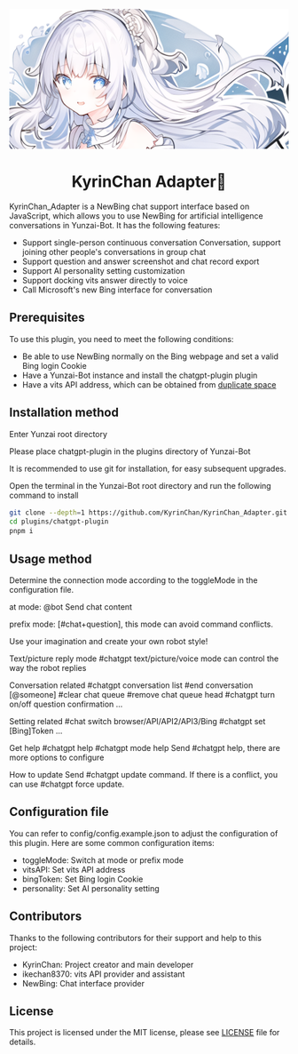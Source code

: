 ![KyrinChan_Badge](https://raw.githubusercontent.com/KyrinChan/KyrinChan_Adapter/v2/.github/images/kyrinchan.png)
<div align=center> <h1>KyrinChan Adapter🌸</h1> </div>

KyrinChan_Adapter is a NewBing chat support interface based on JavaScript, which allows you to use NewBing for artificial intelligence conversations in Yunzai-Bot. It has the following features:

- Support single-person continuous conversation Conversation, support joining other people's conversations in group chat
- Support question and answer screenshot and chat record export
- Support AI personality setting customization
- Support docking vits answer directly to voice
- Call Microsoft's new Bing interface for conversation

## Prerequisites

To use this plugin, you need to meet the following conditions:

- Be able to use NewBing normally on the Bing webpage and set a valid Bing login Cookie
- Have a Yunzai-Bot instance and install the chatgpt-plugin plugin
- Have a vits API address, which can be obtained from [duplicate space](https://huggingface.co/spaces/ikechan8370/vits-uma-genshin-honkai)

## Installation method

Enter Yunzai root directory

Please place chatgpt-plugin in the plugins directory of Yunzai-Bot

It is recommended to use git for installation, for easy subsequent upgrades.

Open the terminal in the Yunzai-Bot root directory and run the following command to install

```bash
git clone --depth=1 https://github.com/KyrinChan/KyrinChan_Adapter.git ./plugins/chatgpt-plugin/
cd plugins/chatgpt-plugin
pnpm i
```

## Usage method

Determine the connection mode according to the toggleMode in the configuration file.

at mode: @bot Send chat content

prefix mode: [#chat+question], this mode can avoid command conflicts.

Use your imagination and create your own robot style!

Text/picture reply mode #chatgpt text/picture/voice mode can control the way the robot replies

Conversation related #chatgpt conversation list #end conversation [@someone] #clear chat queue #remove chat queue head #chatgpt turn on/off question confirmation ...

Setting related #chat switch browser/API/API2/API3/Bing #chatgpt set [Bing]Token ...

Get help #chatgpt help #chatgpt mode help Send #chatgpt help, there are more options to configure

How to update Send #chatgpt update command. If there is a conflict, you can use #chatgpt force update.

## Configuration file

You can refer to config/config.example.json to adjust the configuration of this plugin. Here are some common configuration items:

- toggleMode: Switch at mode or prefix mode
- vitsAPI: Set vits API address
- bingToken: Set Bing login Cookie
- personality: Set AI personality setting

## Contributors

Thanks to the following contributors for their support and help to this project:

- KyrinChan: Project creator and main developer
- ikechan8370: vits API provider and assistant
- NewBing: Chat interface provider

## License

This project is licensed under the MIT license, please see [LICENSE](LICENSE) file for details.